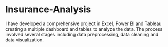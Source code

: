 # Insurance-Analysis
I have developed a comprehensive project in Excel, Power BI and Tableau creating a multiple dashboard and tables to analyze the data. The process involved several stages including data preprocessing, data cleaning and data visualization. 
